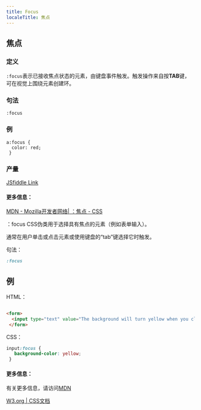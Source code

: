 ```yaml
---
title: Focus
localeTitle: 焦点
---
```

## 焦点

### 定义

`:focus`表示已接收焦点状态的元素，由键盘事件触发。触发操作来自按**TAB**键，可在视觉上围绕元素创建环。

### 句法

`:focus`

### 例
```
a:focus { 
  color: red; 
 } 
```

### 产量

[JSfiddle Link](https://jsfiddle.net/ejae7vb3/1/)

#### 更多信息：

[MDN - Mozilla开发者网络| ：焦点 - CSS](https://developer.mozilla.org/en-US/docs/Web/CSS/:focus)

：focus CSS伪类用于选择具有焦点的元素（例如表单输入）。

通常在用户单击或点击元素或使用键盘的“tab”键选择它时触发。

句法：

```css
:focus 
```

## 例

HTML：

```html

<form> 
  <input type="text" value="The background will turn yellow when you click on it."> 
 </form> 
```

CSS：

```css
input:focus { 
   background-color: yellow; 
 } 
```

#### 更多信息：

有关更多信息，请访问[MDN](https://developer.mozilla.org/en-US/docs/Web/CSS/:focus)

[W3.org | CSS文档](https://www.w3.org/TR/CSS2/selector.html#dynamic-pseudo-classes)